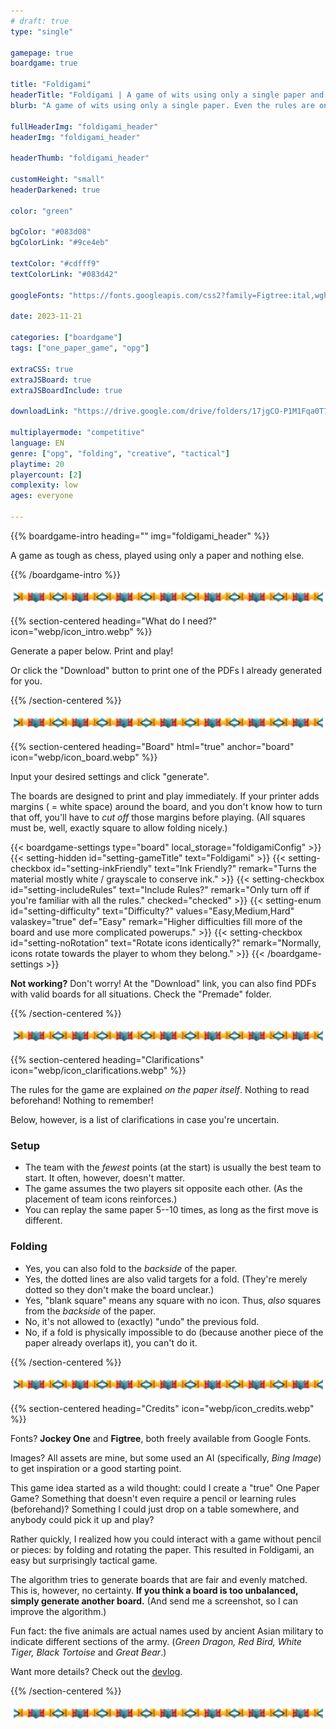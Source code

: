 ```yaml
---
# draft: true
type: "single"

gamepage: true
boardgame: true

title: "Foldigami"
headerTitle: "Foldigami | A game of wits using only a single paper and nothing else."
blurb: "A game of wits using only a single paper. Even the rules are on the paper itself, and play happens through folding and rotating."

fullHeaderImg: "foldigami_header"
headerImg: "foldigami_header"

headerThumb: "foldigami_header"

customHeight: "small"
headerDarkened: true

color: "green"

bgColor: "#083d08"
bgColorLink: "#9ce4eb"

textColor: "#cdfff9"
textColorLink: "#083d42"

googleFonts: "https://fonts.googleapis.com/css2?family=Figtree:ital,wght@0,400;0,900;1,400&family=Jockey+One&display=swap"

date: 2023-11-21

categories: ["boardgame"]
tags: ["one_paper_game", "opg"]

extraCSS: true
extraJSBoard: true
extraJSBoardInclude: true

downloadLink: "https://drive.google.com/drive/folders/17jgCO-P1M1Fqa0T7NKt8nfJxslF2TDMB"

multiplayermode: "competitive"
language: EN
genre: ["opg", "folding", "creative", "tactical"]
playtime: 20
playercount: [2]
complexity: low
ages: everyone

---
```



{{% boardgame-intro heading="" img="foldigami_header" %}}

A game as tough as chess, played using only a paper and nothing else.

{{% /boardgame-intro %}}

<div class="divider-image">
  <img src="webp/banner_divider.webp">
</div>

{{% section-centered heading="What do I need?" icon="webp/icon_intro.webp" %}}

Generate a paper below. Print and play!

Or click the "Download" button to print one of the PDFs I already generated for you.

{{% /section-centered %}}

<div class="divider-image">
  <img src="webp/banner_divider.webp">
</div>

{{% section-centered heading="Board" html="true" anchor="board" icon="webp/icon_board.webp" %}}

<p>Input your desired settings and click "generate".</p>

<p>The boards are designed to print and play immediately. If your printer adds margins ( = white space) around the board, and you don't know how to turn that off, you'll have to <em>cut off</em> those margins before playing. (All squares must be, well, exactly square to allow folding nicely.)</p>

  {{< boardgame-settings type="board" local_storage="foldigamiConfig" >}}
    {{< setting-hidden id="setting-gameTitle" text="Foldigami" >}}
    {{< setting-checkbox id="setting-inkFriendly" text="Ink Friendly?" remark="Turns the material mostly white / grayscale to conserve ink." >}}
    {{< setting-checkbox id="setting-includeRules" text="Include Rules?" remark="Only turn off if you're familiar with all the rules." checked="checked" >}}
    {{< setting-enum id="setting-difficulty" text="Difficulty?" values="Easy,Medium,Hard" valaskey="true" def="Easy" remark="Higher difficulties fill more of the board and use more complicated powerups." >}}
    {{< setting-checkbox id="setting-noRotation" text="Rotate icons identically?" remark="Normally, icons rotate towards the player to whom they belong." >}}
  {{< /boardgame-settings >}}

<p class="remark-under-settings"><strong>Not working?</strong> Don't worry! At the "Download" link, you can also find PDFs with valid boards for all situations. Check the "Premade" folder.</p> 

{{% /section-centered %}}

<div class="divider-image">
  <img src="webp/banner_divider.webp">
</div>

{{% section-centered heading="Clarifications" icon="webp/icon_clarifications.webp" %}}

The rules for the game are explained _on the paper itself_. Nothing to read beforehand! Nothing to remember!

Below, however, is a list of clarifications in case you're uncertain.

### Setup

* The team with the _fewest_ points (at the start) is usually the best team to start. It often, however, doesn't matter.
* The game assumes the two players sit opposite each other. (As the placement of team icons reinforces.)
* You can replay the same paper 5--10 times, as long as the first move is different.

### Folding

* Yes, you can also fold to the _backside_ of the paper.
* Yes, the dotted lines are also valid targets for a fold. (They're merely dotted so they don't make the board unclear.)
* Yes, "blank square" means any square with no icon. Thus, _also_ squares from the _backside_ of the paper.
* No, it's not allowed to (exactly) "undo" the previous fold.
* No, if a fold is physically impossible to do (because another piece of the paper already overlaps it), you can't do it.

{{% /section-centered %}}

<div class="divider-image">
  <img src="webp/banner_divider.webp">
</div>

{{% section-centered heading="Credits" icon="webp/icon_credits.webp" %}}

Fonts? **Jockey One** and **Figtree**, both freely available from Google Fonts.

Images? All assets are mine, but some used an AI (specifically, _Bing Image_) to get inspiration or a good starting point.

This game idea started as a wild thought: could I create a "true" One Paper Game? Something that doesn't even require a pencil or learning rules (beforehand)? Something I could just drop on a table somewhere, and anybody could pick it up and play?

Rather quickly, I realized how you could interact with a game without pencil or pieces: by folding and rotating the paper. This resulted in Foldigami, an easy but surprisingly tactical game. 

The algorithm tries to generate boards that are fair and evenly matched. This is, however, no certainty. **If you think a board is too unbalanced, simply generate another board.** (And send me a screenshot, so I can improve the algorithm.)

Fun fact: the five animals are actual names used by ancient Asian military to indicate different sections of the army. (_Green Dragon, Red Bird, White Tiger, Black Tortoise_ and _Great Bear_.)

Want more details? Check out the [devlog](https://pandaqi.com/blog/boardgames/foldigami).

{{% /section-centered %}}

<div class="divider-image">
  <img src="webp/banner_divider.webp">
</div>

